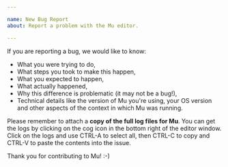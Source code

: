```yaml
---

name: New Bug Report
about: Report a problem with the Mu editor.

---
```


If you are reporting a bug, we would like to know:

* What you were trying to do,
* What steps you took to make this happen,
* What you expected to happen,
* What actually happened,
* Why this difference is problematic (it may not be a bug!),
* Technical details like the version of Mu you're using, your OS version and
  other aspects of the context in which Mu was running. 

Please remember to attach a **copy of the full log files for Mu**. You can get
the logs by clicking on the cog icon in the bottom right of the editor window.
Click on the logs and use CTRL-A to select all, then CTRL-C to copy and CTRL-V
to paste the contents into the issue.

Thank you for contributing to Mu! :-)
